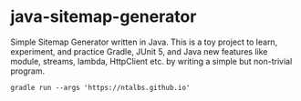 # java-sitemap-generator

Simple Sitemap Generator written in Java. This is a toy project to learn, experiment, and practice Gradle, JUnit 5, and Java new features like module, streams, lambda, HttpClient etc. by writing a simple but non-trivial program.

```
gradle run --args 'https://ntalbs.github.io'
```
